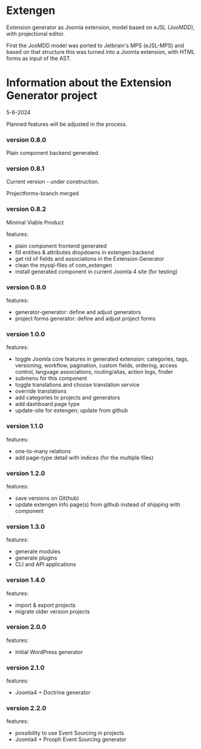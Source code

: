 # Extengen
Extension generator as Joomla extension, model based on eJSL (JooMDD), with projectional editor. 

First the JooMDD model was ported to Jetbrain's MPS (eJSL-MPS) and based on that structure this was turned into a Joomla extension, with HTML forms as input of the AST.

# Information about the Extension Generator project
5-6-2024

Planned features will be adjusted in the process.

### version 0.8.0

Plain component backend generated.

### version 0.8.1

Current version - under construction.

Projectforms-branch merged

### version 0.8.2

Minimal Viable Product

features:

* plain component frontend generated
* fill entities & attributes dropdowns in extengen backend
* get rid of fields and associations in the Extension Generator
* clean the mysql-files of com_extengen
* install generated component in current Joomla 4 site (for testing)

### version 0.9.0

features:

* generator-generator: define and adjust generators
* project forms generator: define and adjust project forms


### version 1.0.0

features:

* toggle Joomla core features in generated extension: categories, tags, versioning, workflow, pagination, custom fields, ordering, access control, language associations, routing/alias, action logs, finder
* submenu for this component
* toggle translations and choose translation service
* override translations
* add categories to projects and generators
* add dashboard page type
* update-site for extengen; update from github

### version 1.1.0

features:

* one-to-many relations
* add page-type detail with indices (for the multiple files)

### version 1.2.0

features:

* save versions on Git(hub)
* update extengen info page(s) from github instead of shipping with component

### version 1.3.0

features:

* generate modules
* generate plugins
* CLI and API applications

### version 1.4.0

features:

* import & export projects
* migrate older version projects

### version 2.0.0

features:

* Initial WordPress generator

### version 2.1.0

features:

* Joomla4 + Doctrine generator

### version 2.2.0

features:

* possibility to use Event Sourcing in projects
* Joomla4 + Prooph Event Sourcing generator

 

 
